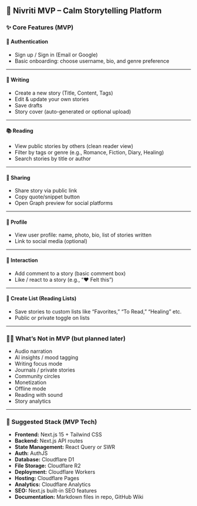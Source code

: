 ## 🪷 **Nivriti MVP – Calm Storytelling Platform**

### ✨ **Core Features (MVP)**

#### 🔐 Authentication

* Sign up / Sign in (Email or Google)
* Basic onboarding: choose username, bio, and genre preference

---

#### 📝 Writing

* Create a new story (Title, Content, Tags)
* Edit & update your own stories
* Save drafts
* Story cover (auto-generated or optional upload)

---

#### 📚 Reading

* View public stories by others (clean reader view)
* Filter by tags or genre (e.g., Romance, Fiction, Diary, Healing)
* Search stories by title or author

---

#### 📣 Sharing

* Share story via public link
* Copy quote/snippet button
* Open Graph preview for social platforms

---

#### 👤 Profile

* View user profile: name, photo, bio, list of stories written
* Link to social media (optional)

---

#### 💬 Interaction

* Add comment to a story (basic comment box)
* Like / react to a story (e.g., “❤️ Felt this”)

---

#### 🧺 Create List (Reading Lists)

* Save stories to custom lists like “Favorites,” “To Read,” “Healing” etc.
* Public or private toggle on lists

---

### 🧘‍♀️ What’s Not in MVP (but planned later)

* Audio narration
* AI insights / mood tagging
* Writing focus mode
* Journals / private stories
* Community circles
* Monetization
* Offline mode
* Reading with sound
* Story analytics

---

### 💭 Suggested Stack (MVP Tech)

* **Frontend:** Next.js 15 + Tailwind CSS
* **Backend:** Next.js API routes
* **State Management:** React Query or SWR
* **Auth:** AuthJS
* **Database:** Cloudflare D1 
* **File Storage:** Cloudflare R2
* **Deployment:** Cloudflare Workers
* **Hosting:** Cloudflare Pages
* **Analytics:** Cloudflare Analytics
* **SEO:** Next.js built-in SEO features
* **Documentation:** Markdown files in repo, GitHub Wiki


